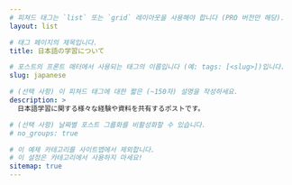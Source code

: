 ```yaml
---
# 피쳐드 태그는 `list` 또는 `grid` 레이아웃을 사용해야 합니다 (PRO 버전만 해당).
layout: list

# 태그 페이지의 제목입니다.
title: 日本語の学習について

# 포스트의 프론트 매터에서 사용되는 태그의 이름입니다 (예: tags: [<slug>])입니다.
slug: japanese

# (선택 사항) 이 피쳐드 태그에 대한 짧은 (~150자) 설명을 작성하세요.
description: >
  日本語学習に関する様々な経験や資料を共有するポストです。

# (선택 사항) 날짜별 포스트 그룹화를 비활성화할 수 있습니다.
# no_groups: true

# 이 예제 카테고리를 사이트맵에서 제외합니다.
# 이 설정은 카테고리에서 사용하지 마세요!
sitemap: true
---
```

